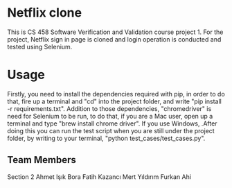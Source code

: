 # Netflix clone

This is CS 458 Software Verification and Validation course project 1.
For the project, Netflix sign in page is cloned and login operation is conducted and tested using Selenium.

# Usage
Firstly, you need to install the dependencies required with pip, in order to do that, fire up a terminal and "cd" into the project folder, and write "pip install -r requirements.txt". Addition to those dependencies, "chromedriver" is need for Selenium to be run, to do that, if you are a Mac user, open up a terminal and type "brew install chrome driver". If you use Windows, .After doing this you can run the test script when you are still under the project folder, by writing to your terminal, "python test_cases/test_cases.py". 

## Team Members
Section 2
Ahmet Işık
Bora Fatih Kazancı
Mert Yıldırım
Furkan Ahi
